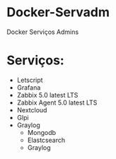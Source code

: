# Docker-Servadm
Docker Serviços Admins 

# Serviços:
- Letscript
- Grafana
- Zabbix 5.0 latest LTS
- Zabbix Agent 5.0 latest LTS
- Nextcloud
- Glpi
- Graylog
    - Mongodb
    - Elastcsearch
    - Graylog
